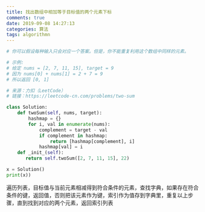 ```yaml
---
title: 找出数组中相加等于目标值的两个元素下标
comments: true
date: 2019-09-08 14:27:13
categories: 算法
tags: algorithmn
---
```


```python
# 你可以假设每种输入只会对应一个答案。但是，你不能重复利用这个数组中同样的元素。

# 示例:
# 给定 nums = [2, 7, 11, 15], target = 9
# 因为 nums[0] + nums[1] = 2 + 7 = 9
# 所以返回 [0, 1]

# 来源：力扣（LeetCode）
# 链接：https://leetcode-cn.com/problems/two-sum

class Solution:
    def twoSum(self, nums, target):
        hashmap = {}
        for i, val in enumerate(nums):
            complement = target - val
            if complement in hashmap:
                return [hashmap[complement], i]
            hashmap[val] = i
    def _init_(self):
       return self.twoSum([2, 7, 11, 15], 22)

x = Solution()
print(x))
```

遍历列表，目标值与当前元素相减得到符合条件的元素，查找字典，如果存在符合条件的键，返回值，否则把该元素作为键，索引作为值存到字典里，重复以上步骤，直到找到对应的两个元素，返回索引列表
